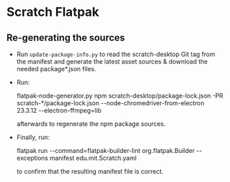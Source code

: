 # Scratch Flatpak

## Re-generating the sources

- Run `update-package-info.py` to read the scratch-desktop Git tag from the manifest and generate
  the latest asset sources & download the needed package\*.json files.
- Run:

    flatpak-node-generator.py npm scratch-desktop/package-lock.json -PR scratch-\*/package-lock.json --node-chromedriver-from-electron 23.3.12 --electron-ffmpeg=lib

  afterwards to regenerate the npm package sources.
- Finally, run:

    flatpak run --command=flatpak-builder-lint org.flatpak.Builder --exceptions manifest edu.mit.Scratch.yaml

  to confirm that the resulting manifest file is correct.
